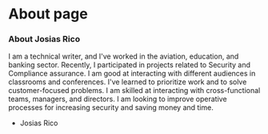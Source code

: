 # About page

### About Josias Rico

I am a technical writer, and I've worked in the aviation, education, and banking sector. Recently, I participated in projects related to Security and Compliance assurance. I am good at interacting with different audiences in classrooms and conferences. I've learned to prioritize work and to solve customer-focused problems. I am skilled at interacting with cross-functional teams, managers, and directors. I am looking to improve operative processes for increasing security and saving money and time.

- Josias Rico

